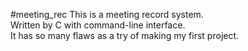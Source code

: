 #meeting_rec
This is a meeting record system.</br>
Written by C with command-line interface.</br>
It has so many flaws as a try of making my first project.
